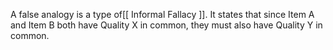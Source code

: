 A false analogy is a type of[[ Informal Fallacy ]]. It states that since Item A and Item B both have Quality X in common, they must also have Quality Y in common.	